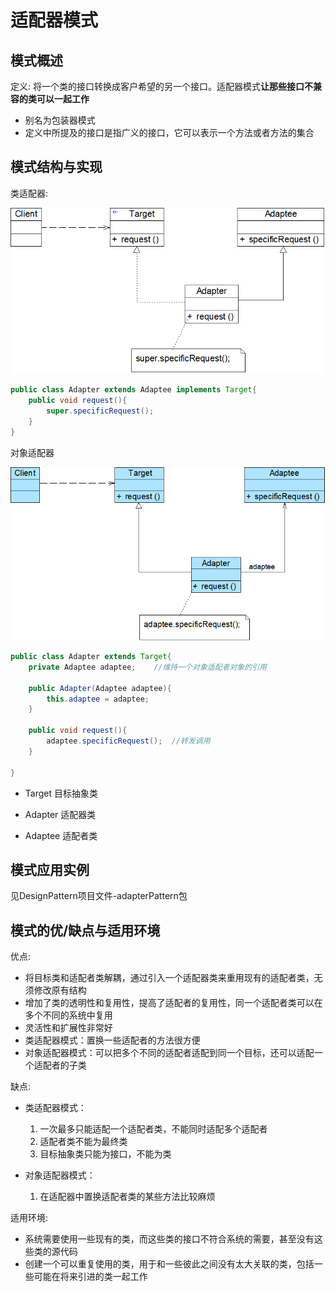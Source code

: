 # 适配器模式

## 模式概述

定义: 将一个类的接口转换成客户希望的另一个接口。适配器模式**让那些接口不兼容的类可以一起工作**

* 别名为包装器模式
* 定义中所提及的接口是指广义的接口，它可以表示一个方法或者方法的集合

## 模式结构与实现

类适配器:

![适配器模式(类适配器)结构图](picture\AdapterPattern-01.png)

```java
public class Adapter extends Adaptee implements Target{
    public void request(){
        super.specificRequest();
    }
}
```



对象适配器

![适配器模式(对象适配器)结构图](picture\AdapterPattern-02.png)

```java
public class Adapter extends Target{
    private Adaptee adaptee;	//维持一个对象适配者对象的引用
    
    public Adapter(Adaptee adaptee){
        this.adaptee = adaptee;
    }
    
    public void request(){
        adaptee.specificRequest();	//转发调用
    }
    
}
```

* Target 目标抽象类

* Adapter 适配器类

* Adaptee 适配者类

## 模式应用实例

见DesignPattern项目文件-adapterPattern包

## 模式的优/缺点与适用环境

优点:

* 将目标类和适配者类解耦，通过引入一个适配器类来重用现有的适配者类，无须修改原有结构
* 增加了类的透明性和复用性，提高了适配者的复用性，同一个适配者类可以在多个不同的系统中复用
* 灵活性和扩展性非常好
* 类适配器模式：置换一些适配者的方法很方便
* 对象适配器模式：可以把多个不同的适配者适配到同一个目标，还可以适配一个适配者的子类

缺点: 

* 类适配器模式：
  1. 一次最多只能适配一个适配者类，不能同时适配多个适配者
  2. 适配者类不能为最终类
  3. 目标抽象类只能为接口，不能为类

* 对象适配器模式：
  1. 在适配器中置换适配者类的某些方法比较麻烦

适用环境:

* 系统需要使用一些现有的类，而这些类的接口不符合系统的需要，甚至没有这些类的源代码
* 创建一个可以重复使用的类，用于和一些彼此之间没有太大关联的类，包括一些可能在将来引进的类一起工作